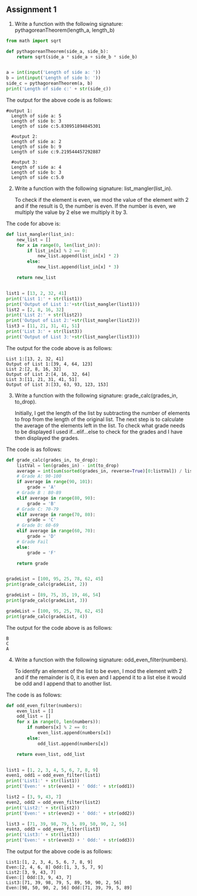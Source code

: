 ## Assignment 1

1. Write a function with the following signature: pythagoreanTheorem(length_a, length_b)
```python
from math import sqrt

def pythagoreanTheorem(side_a, side_b):
    return sqrt(side_a * side_a + side_b * side_b)


a = int(input('Length of side a: '))
b = int(input('Length of side b: '))
side_c = pythagoreanTheorem(a, b)
print('Length of side c:' + str(side_c))

```
The output for the above code is as follows:
```
#output 1:
  Length of side a: 5
  Length of side b: 3
  Length of side c:5.830951894845301

  #output 2:
  Length of side a: 2
  Length of side b: 9
  Length of side c:9.219544457292887

  #output 3:
  Length of side a: 4
  Length of side b: 3
  Length of side c:5.0
```

2. Write a function with the following signature: list_mangler(list_in).

    To check if the element is even, we mod the value of the element with 2 and if the result is 0, the number is even. If the number is even, we multiply the value by 2 else we multiply it by 3.

The code for above is:
```python
def list_mangler(list_in):
    new_list = []
    for x in range(0, len(list_in)):
        if list_in[x] % 2 == 0:
            new_list.append(list_in[x] * 2)
        else:
            new_list.append(list_in[x] * 3)

    return new_list


list1 = [13, 2, 32, 41]
print('List 1:' + str(list1))
print('Output of List 1:'+str(list_mangler(list1)))
list2 = [2, 8, 16, 32]
print('List 2:' + str(list2))
print('Output of List 2:'+str(list_mangler(list2)))
list3 = [11, 21, 31, 41, 51]
print('List 3:' + str(list3))
print('Output of List 3:'+str(list_mangler(list3)))
```
The output for the code above is as follows:
```
List 1:[13, 2, 32, 41]
Output of List 1:[39, 4, 64, 123]
List 2:[2, 8, 16, 32]
Output of List 2:[4, 16, 32, 64]
List 3:[11, 21, 31, 41, 51]
Output of List 3:[33, 63, 93, 123, 153]
```

3. Write a function with the following signature: grade_calc(grades_in, to_drop).

    Initially, I get the length of the list by subtracting the number of elements to frop from the length of the original list. The next step is to calculate the average of the elements left in the list. To check what grade needs to be displayed I used if...elif...else to check for the grades and I have then displayed the grades.

The code is as follows:
```python
def grade_calc(grades_in, to_drop):
    listVal = len(grades_in) - int(to_drop)
    average = int(sum(sorted(grades_in, reverse=True)[0:listVal]) / listVal)
    # Grade A: 90-100
    if average in range(90, 101):
        grade = 'A'
    # Grade B : 80-89
    elif average in range(80, 90):
        grade = 'B'
    # Grade C: 70-79
    elif average in range(70, 80):
        grade = 'C'
    # Grade D: 60-69
    elif average in range(60, 70):
        grade = 'D'
    # Grade Fail
    else:
        grade = 'F'

    return grade


gradeList = [100, 95, 25, 78, 62, 45]
print(grade_calc(gradeList, 2))

gradeList = [89, 75, 35, 19, 46, 54]
print(grade_calc(gradeList, 3))

gradeList = [100, 95, 25, 78, 62, 45]
print(grade_calc(gradeList, 4))
```
The output for the code above is as follows:
```
B
C
A
```

4. Write a function with the following signature: odd_even_filter(numbers).

    To identify an element of the list to be even, I mod the element with 2 and if the remainder is 0, it is even and I append it to a list else it would be odd and I append that to another list.

The code is as follows:
```python
def odd_even_filter(numbers):
    even_list = []
    odd_list = []
    for x in range(0, len(numbers)):
        if numbers[x] % 2 == 0:
            even_list.append(numbers[x])
        else:
            odd_list.append(numbers[x])

    return even_list, odd_list


list1 = [1, 2, 3, 4, 5, 6, 7, 8, 9]
even1, odd1 = odd_even_filter(list1)
print('List1:' + str(list1))
print('Even:' + str(even1) + ' Odd:' + str(odd1))

list2 = [3, 9, 43, 7]
even2, odd2 = odd_even_filter(list2)
print('List2:' + str(list2))
print('Even:' + str(even2) + ' Odd:' + str(odd2))

list3 = [71, 39, 98, 79, 5, 89, 50, 90, 2, 56]
even3, odd3 = odd_even_filter(list3)
print('List3:' + str(list3))
print('Even:' + str(even3) + ' Odd:' + str(odd3))
```
The output for the above code is as follows:
```
List1:[1, 2, 3, 4, 5, 6, 7, 8, 9]
Even:[2, 4, 6, 8] Odd:[1, 3, 5, 7, 9]
List2:[3, 9, 43, 7]
Even:[] Odd:[3, 9, 43, 7]
List3:[71, 39, 98, 79, 5, 89, 50, 90, 2, 56]
Even:[98, 50, 90, 2, 56] Odd:[71, 39, 79, 5, 89]
```
